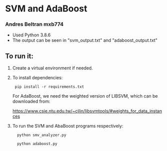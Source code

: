 # SVM and AdaBoost
### Andres Beltran mxb774

* Used Python 3.8.6
* The output can be seen in "svm_output.txt" and "adaboost_output.txt"

## To run it:
1) Create a virtual environment if needed.
2) To install dependencies:
   
        pip install -r requirements.txt
   
   For AdaBoost, we need the weighted version of LIBSVM, which can be downloaded from:

   https://www.csie.ntu.edu.tw/~cjlin/libsvmtools/#weights_for_data_instances

3) To run the SVM and AbaBoost programs respectively:
   
         python smv_analyzer.py
         
         python adaboost.py


